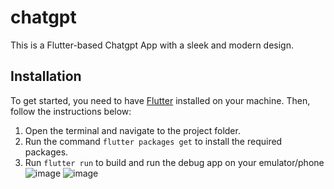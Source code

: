 # chatgpt

This is a Flutter-based Chatgpt App with a sleek and modern design.


## Installation
To get started, you need to have [Flutter](https://flutter.dev/docs/get-started/install) installed on your machine. Then, follow the instructions below:

1. Open the terminal and navigate to the project folder.
2. Run the command `flutter packages get` to install the required packages.
3. Run `flutter run` to build and run the debug app on your emulator/phone
![image](https://github.com/thirloksakthivel/ChatGPT-chatbot-/assets/91420475/c3187ad8-35fd-46ba-a703-8a08bd17b72d)
![image](https://github.com/thirloksakthivel/ChatGPT-chatbot-/assets/91420475/0fffe2af-d38a-41d4-b578-d359b8c4ce6d)


